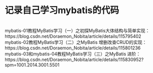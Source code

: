 # 记录自己学习mybatis的代码
<br>
mybatis-01教程MyBatis学习（一）之初探MyBatis大体结构与简单实现：https://blog.csdn.net/Doraemon_Nobita/article/details/115795402
<br>
mybatis-02教程MyBatis学习（二）之MyBatis 增删改查CRUD的实现：https://blog.csdn.net/Doraemon_Nobita/article/details/115801236
<br>
mybatis-03和mybatis-04教程MyBatis学习（三）之MyBatis 进阶：https://blog.csdn.net/Doraemon_Nobita/article/details/115830952?spm=1001.2014.3001.5501
